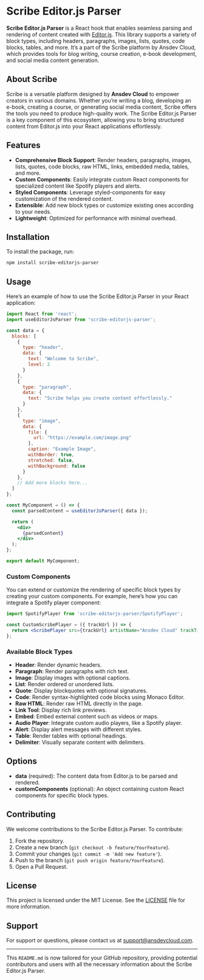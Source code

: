
# Scribe Editor.js Parser

**Scribe Editor.js Parser** is a React hook that enables seamless parsing and rendering of content created with [Editor.js](https://editorjs.io/). This library supports a variety of block types, including headers, paragraphs, images, lists, quotes, code blocks, tables, and more. It’s a part of the Scribe platform by Ansdev Cloud, which provides tools for blog writing, course creation, e-book development, and social media content generation.

## About Scribe

Scribe is a versatile platform designed by **Ansdev Cloud** to empower creators in various domains. Whether you’re writing a blog, developing an e-book, creating a course, or generating social media content, Scribe offers the tools you need to produce high-quality work. The Scribe Editor.js Parser is a key component of this ecosystem, allowing you to bring structured content from Editor.js into your React applications effortlessly.

## Features

- **Comprehensive Block Support**: Render headers, paragraphs, images, lists, quotes, code blocks, raw HTML, links, embedded media, tables, and more.
- **Custom Components**: Easily integrate custom React components for specialized content like Spotify players and alerts.
- **Styled Components**: Leverage styled-components for easy customization of the rendered content.
- **Extensible**: Add new block types or customize existing ones according to your needs.
- **Lightweight**: Optimized for performance with minimal overhead.

## Installation

To install the package, run:

```bash
npm install scribe-editorjs-parser
```

## Usage

Here’s an example of how to use the Scribe Editor.js Parser in your React application:

```jsx
import React from 'react';
import useEditorJsParser from 'scribe-editorjs-parser';

const data = {
  blocks: [
    {
      type: "header",
      data: {
        text: "Welcome to Scribe",
        level: 2
      }
    },
    {
      type: "paragraph",
      data: {
        text: "Scribe helps you create content effortlessly."
      }
    },
    {
      type: "image",
      data: {
        file: {
          url: "https://example.com/image.png"
        },
        caption: "Example Image",
        withBorder: true,
        stretched: false,
        withBackground: false
      }
    },
    // Add more blocks here...
  ]
};

const MyComponent = () => {
  const parsedContent = useEditorJsParser({ data });

  return (
    <div>
      {parsedContent}
    </div>
  );
};

export default MyComponent;
```

### Custom Components

You can extend or customize the rendering of specific block types by creating your custom components. For example, here’s how you can integrate a Spotify player component:

```jsx
import SpotifyPlayer from 'scribe-editorjs-parser/SpotifyPlayer';

const CustomScribePlayer = ({ trackUrl }) => {
  return <ScribePlayer src={trackUrl} artistName="Ansdev Cloud" trackTitle="Scribe Theme" />;
};
```

### Available Block Types

- **Header**: Render dynamic headers.
- **Paragraph**: Render paragraphs with rich text.
- **Image**: Display images with optional captions.
- **List**: Render ordered or unordered lists.
- **Quote**: Display blockquotes with optional signatures.
- **Code**: Render syntax-highlighted code blocks using Monaco Editor.
- **Raw HTML**: Render raw HTML directly in the page.
- **Link Tool**: Display rich link previews.
- **Embed**: Embed external content such as videos or maps.
- **Audio Player**: Integrate custom audio players, like a Spotify player.
- **Alert**: Display alert messages with different styles.
- **Table**: Render tables with optional headings.
- **Delimiter**: Visually separate content with delimiters.

## Options

- **data** (required): The content data from Editor.js to be parsed and rendered.
- **customComponents** (optional): An object containing custom React components for specific block types.

## Contributing

We welcome contributions to the Scribe Editor.js Parser. To contribute:

1. Fork the repository.
2. Create a new branch (`git checkout -b feature/YourFeature`).
3. Commit your changes (`git commit -m 'Add new feature'`).
4. Push to the branch (`git push origin feature/YourFeature`).
5. Open a Pull Request.

## License

This project is licensed under the MIT License. See the [LICENSE](LICENSE) file for more information.

## Support

For support or questions, please contact us at [support@ansdevcloud.com](mailto:support@ansdevcloud.com).

---

This `README.md` is now tailored for your GitHub repository, providing potential contributors and users with all the necessary information about the Scribe Editor.js Parser.
